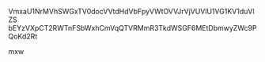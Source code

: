 VmxaU1NrMVhSWGxTV0docVVtdHdVbFpyVWtOVVJrVjVUVlU1VG1KV1duVlZS
bEYzVXpCT2RWTnFSbWxhCmVqQTVRMmR3TkdWSGF6MEtDbmwyZWc9PQoKd2Rt

mxw